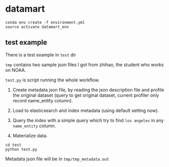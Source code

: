 # datamart

```commandline
conda env create -f environment.yml
source activate datamart_env
```


## test example

There is a test example in `test` dir

`tmp` contains two sample json files I got from zhihao, the student who works on
NOAA. 

`test.py` is script running the whole workflow. 

1. Create metadata json file, by reading the json description file and profile
the original dataset (query to get original dataset, current profiler only record name_entity column). 

2. Load to elasticsearch and index metadata (using default setting now).

3. Query the index with a simple query which try to find `los angeles` in 
any `name_entity` column.

4. Materialize data.

```commandline
cd test
python test.py
```

Metadata json file will be in `tmp/tmp_metadata.out`
